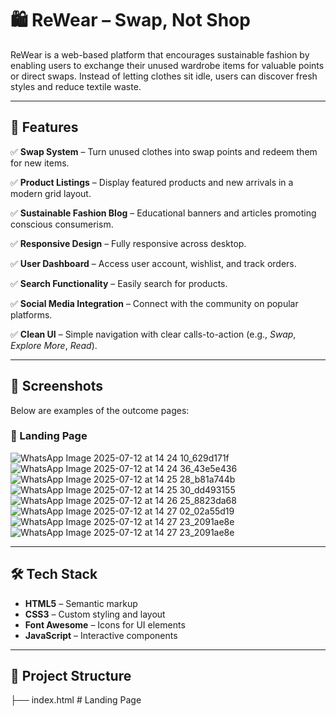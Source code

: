 # 🛍️ ReWear – Swap, Not Shop

ReWear is a web-based platform that encourages sustainable fashion by enabling users to exchange their unused wardrobe items for valuable points or direct swaps. Instead of letting clothes sit idle, users can discover fresh styles and reduce textile waste.

---

## 🌟 Features

✅ **Swap System** – Turn unused clothes into swap points and redeem them for new items.

✅ **Product Listings** – Display featured products and new arrivals in a modern grid layout.

✅ **Sustainable Fashion Blog** – Educational banners and articles promoting conscious consumerism.

✅ **Responsive Design** – Fully responsive across desktop.

✅ **User Dashboard** – Access user account, wishlist, and track orders.

✅ **Search Functionality** – Easily search for products.

✅ **Social Media Integration** – Connect with the community on popular platforms.

✅ **Clean UI** – Simple navigation with clear calls-to-action (e.g., *Swap*, *Explore More*, *Read*).

---

## 📸 Screenshots

Below are examples of the outcome pages:

### 🎯 Landing Page
![WhatsApp Image 2025-07-12 at 14 24 10_629d171f](https://github.com/user-attachments/assets/b3ae8dbc-a7ae-4d6a-b9d3-4b8be5719234)
![WhatsApp Image 2025-07-12 at 14 24 36_43e5e436](https://github.com/user-attachments/assets/14785f9e-76a2-4d11-8f79-acdc124207ee)
![WhatsApp Image 2025-07-12 at 14 25 28_b81a744b](https://github.com/user-attachments/assets/9ea91d5c-2d1e-4564-b9fe-a8c1a56f2d80)
![WhatsApp Image 2025-07-12 at 14 25 30_dd493155](https://github.com/user-attachments/assets/a57a9d1b-f43f-4a0f-8363-4018ebde1218)
![WhatsApp Image 2025-07-12 at 14 26 25_8823da68](https://github.com/user-attachments/assets/48a34f6b-3deb-4ec3-8531-ae4a22fa2c66)
![WhatsApp Image 2025-07-12 at 14 27 02_02a55d19](https://github.com/user-attachments/assets/1aa26edc-0d99-4c54-a32f-a4a8216c2c1a)
![WhatsApp Image 2025-07-12 at 14 27 23_2091ae8e](https://github.com/user-attachments/assets/bf6382e8-9328-4d91-a0af-113246752849)
![WhatsApp Image 2025-07-12 at 14 27 23_2091ae8e](https://github.com/user-attachments/assets/a8d6f90d-d045-49d7-8dc4-b6144e695148)

---

## 🛠️ Tech Stack

- **HTML5** – Semantic markup
- **CSS3** – Custom styling and layout
- **Font Awesome** – Icons for UI elements
- **JavaScript** – Interactive components

---

## 📂 Project Structure

├── index.html # Landing Page
